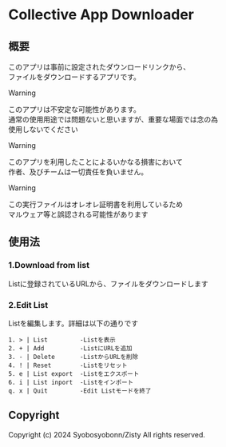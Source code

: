 # Collective App Downloader

## 概要
このアプリは事前に設定されたダウンロードリンクから、<br>
ファイルをダウンロードするアプリです。

> [!WARNING]
> このアプリは不安定な可能性があります。<br>
> 通常の使用用途では問題ないと思いますが、重要な場面では念の為<br>
> 使用しないでください<br>

> [!WARNING]
> このアプリを利用したことによるいかなる損害において<br>
> 作者、及びチームは一切責任を負いません。<br>

> [!WARNING]
> この実行ファイルはオレオレ証明書を利用しているため<br>
> マルウェア等と誤認される可能性があります<br>

## 使用法
### 1.Download from list
Listに登録されているURLから、ファイルをダウンロードします

### 2.Edit List
Listを編集します。詳細は以下の通りです
```
1. > | List         -Listを表示
2. + | Add          -ListにURLを追加
3. - | Delete       -ListからURLを削除
4. ! | Reset        -Listをリセット
5. e | List export  -Listをエクスポート
6. i | List inport  -Listをインポート
q. x | Quit         -Edit Listモードを終了
```

## Copyright
Copyright (c) 2024 Syobosyobonn/Zisty All rights reserved.
